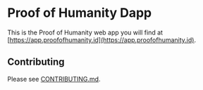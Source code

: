 # Proof of Humanity Dapp

This is the Proof of Humanity web app you will find at [https://app.proofofhumanity.id](https://app.proofofhumanity.id).

## Contributing

Please see [CONTRIBUTING.md](./CONTRIBUTING.md).
